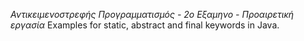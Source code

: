 *Αντικειμενοστρεφής Προγραμματισμός - 2ο Εξαμηνο - Προαιρετική εργασία*
Examples for static, abstract and final keywords in Java.
